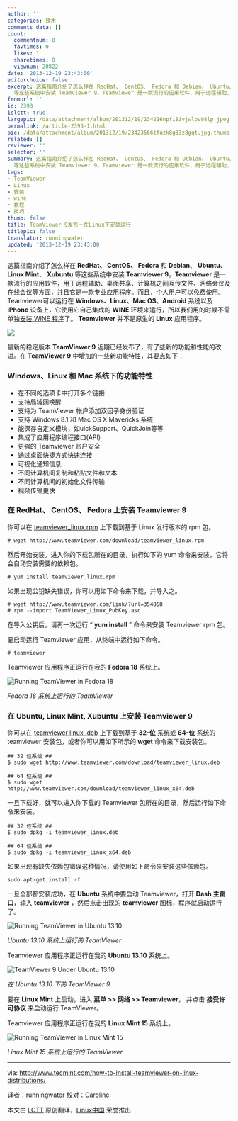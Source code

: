 ```yaml
---
author: ''
categories: 技术
comments_data: []
count:
  commentnum: 0
  favtimes: 0
  likes: 1
  sharetimes: 0
  viewnum: 20822
date: '2013-12-19 23:43:00'
editorchoice: false
excerpt: 这篇指南介绍了怎么样在 RedHat、 CentOS、 Fedora 和 Debian、 Ubuntu、 Linux Mint、 Xubuntu
  等这些系统中安装 Teamviewer 9。Teamviewer 是一款流行的应用软件，用于远程辅助、桌面共享、计算机之间互传文件、网 ...
fromurl: ''
id: 2393
islctt: true
largepic: /data/attachment/album/201312/19/234216npfi8ivjwlbv98lp.jpeg
permalink: /article-2393-1.html
pic: /data/attachment/album/201312/19/23423566tfuzk8g33z8gqt.jpg.thumb.jpg
related: []
reviewer: ''
selector: ''
summary: 这篇指南介绍了怎么样在 RedHat、 CentOS、 Fedora 和 Debian、 Ubuntu、 Linux Mint、 Xubuntu
  等这些系统中安装 Teamviewer 9。Teamviewer 是一款流行的应用软件，用于远程辅助、桌面共享、计算机之间互传文件、网 ...
tags:
- TeamViewer
- Linux
- 安装
- wine
- 教程
- 技巧
thumb: false
title: TeamViewer 9发布－在Linux下安装运行
titlepic: false
translator: runningwater
updated: '2013-12-19 23:43:00'
---
```


这篇指南介绍了怎么样在 **RedHat、 CentOS、 Fedora** 和 **Debian**、 **Ubuntu**、 **Linux Mint**、 **Xubuntu** 等这些系统中安装 **Teamviewer 9**。**Teamviewer** 是一款流行的应用软件，用于远程辅助、桌面共享、计算机之间互传文件、网络会议及在线会议等方面，并且它是一款专业应用程序。而且，个人用户可以免费使用。Teamviewer可以运行在 **Windows、Linux、Mac OS、Android** 系统以及 **iPhone** 设备上，它使用它自己集成的 **WINE** 环境来运行，所以我们用的时候不需单独[安装 WINE 程序](http://www.tecmint.com/install-wine-in-rhel-centos-and-fedora/)了。 **Teamviewer** 并不是原生的 **Linux** 应用程序。


![](/data/attachment/album/201312/19/234216npfi8ivjwlbv98lp.jpeg)


最新的稳定版本 **TeamViewer 9** 近期已经发布了，有了些新的功能和性能的改进。在 **TeamViewer 9** 中增加的一些新功能特性，其要点如下：


### Windows、Linux 和 Mac 系统下的功能特性


* 在不同的选项卡中打开多个链接
* 支持局域网唤醒
* 支持为 TeamViewer 帐户添加双因子身份验证
* 支持 Windows 8.1 和 Mac OS X Mavericks 系统
* 能保存自定义模块，如uickSupport、QuickJoin等等
* 集成了应用程序编程接口(API)
* 更强的 Teamviewer 账户安全
* 通过桌面快捷方式快速连接
* 可视化通知信息
* 不同计算机间复制和粘贴文件和文本
* 不同计算机间的初始化文件传输
* 视频传输更快


### 在 RedHat、 CentOS、 Fedora 上安装 Teamviewer 9


你可以在 [teamviewer\_linux.rpm](http://www.teamviewer.com/download/teamviewer_linux.rpm) 上下载到基于 Linux 发行版本的 rpm 包。



```
# wget http://www.teamviewer.com/download/teamviewer_linux.rpm 

```

然后开始安装。进入你的下载包所在的目录，执行如下的 yum 命令来安装，它将会自动安装需要的依赖包。



```
# yum install teamviewer_linux.rpm

```

如果出现公钥缺失错误，你可以用如下命令来下载，并导入之。



```
# wget http://www.teamviewer.com/link/?url=354858
# rpm --import TeamViewer_Linux_PubKey.asc

```

在导入公钥后，请再一次运行 “ **yum install** ” 命令来安装 Teamviewer rpm 包。


要启动运行 Teamviewer 应用，从终端中运行如下命令。



```
# teamviewer

```

Teamviewer 应用程序正运行在我的 **Fedora 18** 系统上。


![Running TeamViewer in Fedora 18](/data/attachment/album/201312/19/23423566tfuzk8g33z8gqt.jpg)


*Fedora 18 系统上运行的 TeamViewer*


### 在 Ubuntu, Linux Mint, Xubuntu 上安装 Teamviewer 9


你可以在 [teamviewer linux .deb](http://www.teamviewer.com/hi/download/linux.aspx) 上下载到基于 **32-位** 系统或 **64-位** 系统的 teamviewer 安装包，或者你可以用如下所示的 **wget** 命令来下载安装包。



```
## 32 位系统 ##
$ sudo wget http://www.teamviewer.com/download/teamviewer_linux.deb

## 64 位系统 ##
$ sudo wget http://www.teamviewer.com/download/teamviewer_linux_x64.deb

```

一旦下载好，就可以进入你下载的 Teamviewer 包所在的目录，然后运行如下命令来安装。



```
## 32 位系统 ##
$ sudo dpkg -i teamviewer_linux.deb

## 64 位系统 ##
$ sudo dpkg -i teamviewer_linux_x64.deb

```

如果出现有缺失依赖包错误这种情况，请使用如下命令来安装这些依赖包。



```
sudo apt-get install -f

```

一旦全部都安装成功，在 **Ubuntu** 系统中要启动 Teamviewer，打开 **Dash 主窗口**，输入 **teamviewer** ，然后点击出现的 **teamviewer** 图标，程序就启动运行了。


![Running TeamViewer in Ubuntu 13.10](/data/attachment/album/201312/19/234237i4asz2pxba0bb5c4.png)


*Ubuntu 13.10 系统上运行的 TeamViewer*


Teamviewer 应用程序正运行在我的 **Ubuntu 13.10** 系统上。


![TeamViewer 9 Under Ubuntu 13.10](/data/attachment/album/201312/19/234239dyzezsssxyy4gzmm.jpg)


*在 Ubuntu 13.10 下的 TeamViewer 9*


要在 **Linux Mint** 上启动，进入 **菜单 >> 网络 >> Teamviewer**， 并点击 **接受许可协议** 来启动运行 TeamViewer。


Teamviewer 应用程序正运行在我的 **Linux Mint 15** 系统上。


![Running TeamViewer in Linux Mint 15](/data/attachment/album/201312/19/234242o94kdiwi52awh19k.png)


*Linux Mint 15 系统上运行的 TeamViewer*




---


via: <http://www.tecmint.com/how-to-install-teamviewer-on-linux-distributions/>


译者：[runningwater](https://github.com/runningwater) 校对：[Caroline](https://github.com/carolinewuyan)


本文由 [LCTT](https://github.com/LCTT/TranslateProject) 原创翻译，[Linux中国](http://linux.cn/) 荣誉推出